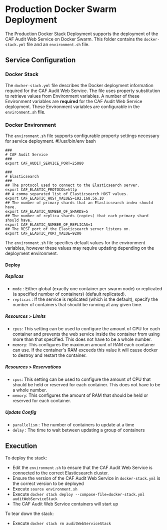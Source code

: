 # Production Docker Swarm Deployment

The Production Docker Stack Deployment supports the deployment of the CAF Audit Web Service on Docker Swarm. This folder contains the `docker-stack.yml` file and an `environment.sh` file.

## Service Configuration

### Docker Stack
The `docker-stack.yml` file describes the Docker deployment information required for the CAF Audit Web Service. The file uses property substitution to retrieve values from Environment variables. A number of these Environment variables are **required** for the CAF Audit Web Service deployment. These Environment variables are configurable in the `environment.sh` file.

### Docker Environment
The `environment.sh` file supports configurable property settings necessary for service deployment.
	#!/usr/bin/env bash
	
	###
	# CAF Audit Service 
	###
	export CAF_AUDIT_SERVICE_PORT=25080
	
	###
	# Elasticsearch
	###
	## The protocol used to connect to the Elasticsearch server.
	export CAF_ELASTIC_PROTOCOL=http
	## A comma separated list of Elasticsearch HOST values.
	export CAF_ELASTIC_HOST_VALUES=192.168.56.10
	## The number of primary shards that an Elasticsearch index should have.
	export CAF_ELASTIC_NUMBER_OF_SHARDS=5
	## The number of replica shards (copies) that each primary shard should have.
	export CAF_ELASTIC_NUMBER_OF_REPLICAS=1
	## The REST port of the Elasticsearch server listens on.
	export CAF_ELASTIC_PORT_VALUE=9200

The `environment.sh` file specifies default values for the environment variables, however these values may require updating depending on the deployment environment.

#### Deploy

##### Replicas
* `mode` : Either global (exactly one container per swarm node) or replicated (a specified number of containers) (default replicated).
* `replicas` : If the service is replicated (which is the default), specify the number of containers that should be running at any given time.

##### Resources > Limits
* `cpus`: This setting can be used to configure the amount of CPU for each container and prevents the web service inside the container from using more than that specified. This does not have to be a whole number.
* `memory`: This configures the maximum amount of RAM each container can use. If the container's RAM exceeds this value it will cause docker to destroy and restart the container.

##### Resources > Reservations
* `cpus`: This setting can be used to configure the amount of CPU that should be held or reserved for each container. This does not have to be a whole number.
* `memory`: This configures the amount of RAM that should be held or reserved for each container.

##### Update Config
* `parallelism` : The number of containers to update at a time
* `delay` : The time to wait between updating a group of containers

## Execution

To deploy the stack:
* Edit the `environment.sh` to ensure that the CAF Audit Web Service is connected to the correct Elasticsearch cluster.
* Ensure the version of the CAF Audit Web Service in `docker-stack.yml` is the correct version to be deployed
* Execute `source environment.sh`
* Execute `docker stack deploy --compose-file=docker-stack.yml auditWebServiceStack`  
* The CAF Audit Web Service containers will start up

To tear down the stack:
* Execute `docker stack rm auditWebServiceStack`
